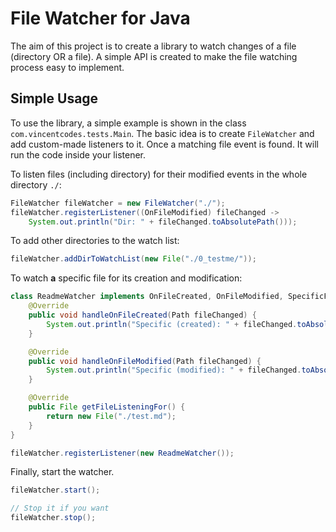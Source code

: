 # File Watcher for Java
The aim of this project is to create a library to watch changes of a file (directory OR a file). 
A simple API is created to make the file watching process easy to implement.

## Simple Usage
To use the library, a simple example is shown in the class `com.vincentcodes.tests.Main`.
The basic idea is to create `FileWatcher` and add custom-made listeners to it. Once a 
matching file event is found. It will run the code inside your listener.

To listen files (including directory) for their modified events in the whole directory `./`:
```java
FileWatcher fileWatcher = new FileWatcher("./");
fileWatcher.registerListener((OnFileModified) fileChanged -> 
    System.out.println("Dir: " + fileChanged.toAbsolutePath()));
```

To add other directories to the watch list:
```java
fileWatcher.addDirToWatchList(new File("./0_testme/"));
```

To watch **a** specific file for its creation and modification:
```java
class ReadmeWatcher implements OnFileCreated, OnFileModified, SpecificFileListener {
    @Override
    public void handleOnFileCreated(Path fileChanged) {
        System.out.println("Specific (created): " + fileChanged.toAbsolutePath());
    }

    @Override
    public void handleOnFileModified(Path fileChanged) {
        System.out.println("Specific (modified): " + fileChanged.toAbsolutePath());
    }

    @Override
    public File getFileListeningFor() {
        return new File("./test.md");
    }
}

fileWatcher.registerListener(new ReadmeWatcher());
```

Finally, start the watcher.
```java
fileWatcher.start();

// Stop it if you want
fileWatcher.stop();
```
